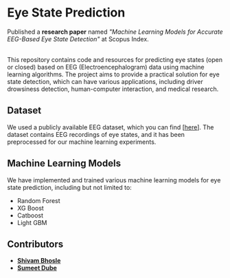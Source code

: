 # Eye State Prediction

Published a <b>research paper</b> named <i>"Machine Learning Models for Accurate EEG-Based Eye State Detection"</i> at Scopus Index.<br><br>

This repository contains code and resources for predicting eye states (open or closed) based on EEG (Electroencephalogram) data using machine learning algorithms. The project aims to provide a practical solution for eye state detection, which can have various applications, including driver drowsiness detection, human-computer interaction, and medical research.

## Dataset

We used a publicly available EEG dataset, which you can find [[here](https://www.kaggle.com/datasets/robikscube/eye-state-classification-eeg-dataset?select=EEG_Eye_State_Classification.csv)]. The dataset contains EEG recordings of eye states, and it has been preprocessed for our machine learning experiments.

## Machine Learning Models

We have implemented and trained various machine learning models for eye state prediction, including but not limited to:

- Random Forest
- XG Boost
- Catboost
- Light GBM

## Contributors
- [**Shivam Bhosle**](https://github.com/007-Shivam)<br>
- [**Sumeet Dube**](https://github.com/dsumeet14)<br>
